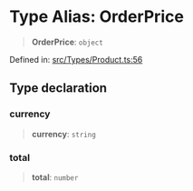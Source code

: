 # Type Alias: OrderPrice

> **OrderPrice**: `object`

Defined in: [src/Types/Product.ts:56](https://github.com/Fokusdotid/Baileys/blob/6a8e2076fa4119b2d5152250d579a4fbed394533/src/Types/Product.ts#L56)

## Type declaration

### currency

> **currency**: `string`

### total

> **total**: `number`

